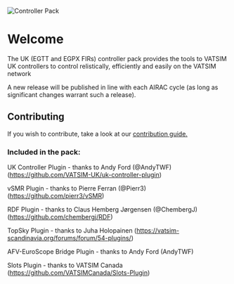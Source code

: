 ![Controller Pack](https://repository-images.githubusercontent.com/317205681/26617980-f4e6-4b7f-b1bd-ba740bec618a)

# Welcome
The UK (EGTT and EGPX FIRs) controller pack provides the tools to VATSIM UK controllers to control relistically, efficiently and easily on the VATSIM network

A new release will be published in line with each AIRAC cycle (as long as significant changes warrant such a release).

## Contributing
If you wish to contribute, take a look at our [contribution guide.](https://github.com/VATSIM-UK/uk-controller-pack/blob/main/Contributing.md)

### Included in the pack:
UK Controller Plugin - thanks to Andy Ford (@AndyTWF)(https://github.com/VATSIM-UK/uk-controller-plugin)

vSMR Plugin - thanks to Pierre Ferran (@Pierr3)(https://github.com/pierr3/vSMR)

RDF Plugin - thanks to Claus Hemberg Jørgensen (@ChembergJ)(https://github.com/chembergj/RDF)

TopSky Plugin - thanks to Juha Holopainen (https://vatsim-scandinavia.org/forums/forum/54-plugins/)

AFV-EuroScope Bridge Plugin - thanks to Andy Ford (AndyTWF)

Slots Plugin - thanks to VATSIM Canada (https://github.com/VATSIMCanada/Slots-Plugin)
